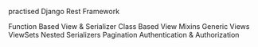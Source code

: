 practised Django Rest Framework

Function Based View & Serializer
Class Based View
Mixins
Generic Views
ViewSets
Nested Serializers
Pagination
Authentication & Authorization
